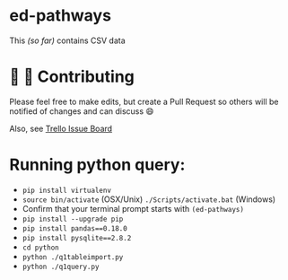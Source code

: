 # ed-pathways

This _(so far)_ contains CSV data

# :tada: :balloon: Contributing

Please feel free to make edits, but create a Pull Request so others will be notified of changes and can discuss :smile:

Also, see [Trello Issue Board](https://trello.com/b/HJQ4ZF9v)


# Running python query:

- `pip install virtualenv`
- `source bin/activate` (OSX/Unix) `./Scripts/activate.bat` (Windows)
- Confirm that your terminal prompt starts with `(ed-pathways)`
- `pip install --upgrade pip`
- `pip install pandas==0.18.0`
- `pip install pysqlite==2.8.2`
- `cd python`
- `python ./q1tableimport.py`
- `python ./q1query.py`
